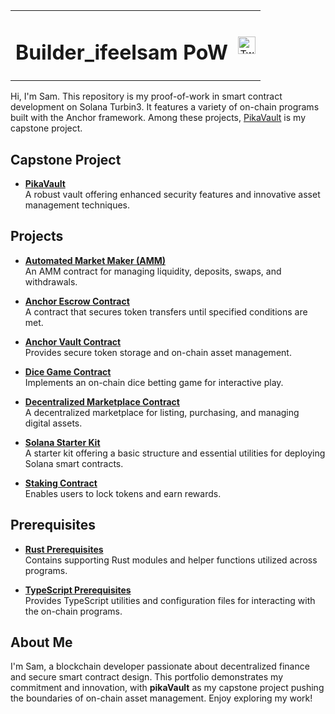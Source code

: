 <table width="100%">
  <tr>
    <td align="left">
      <h1>Builder_ifeelsam PoW</h1>
    </td>
    <td align="right">
      <a href="https://twitter.com/ifeelsam" target="_blank">
        <img src="https://cdn.edaquest.com/twitter-icon.svg" alt="Twitter" width="28" height="28">
      </a>
    </td>
  </tr>
</table>

<!-- # Builder_ifeelsam PoW <span style="float: right;  margin-left: 10px;"><a href="https://twitter.com/ifeelsam" target="_blank"><img src="https://cdn.edaquest.com/twitter-icon.svg" alt="Twitter" width="28" height="28"></a></span> -->

Hi, I'm Sam. This repository is my proof-of-work in smart contract development on Solana Turbin3. It features a variety of on-chain programs built with the Anchor framework. Among these projects, [PikaVault](https://github.com/solana-turbin3/Q1_25_Builder_ifeelsam/tree/main/pika-vault) is my capstone project.

## Capstone Project

- **[PikaVault](https://github.com/solana-turbin3/Q1_25_Builder_ifeelsam/tree/main/pika-vault)**  
  A robust vault offering enhanced security features and innovative asset management techniques.

## Projects

- **[Automated Market Maker (AMM)](https://github.com/solana-turbin3/Q1_25_Builder_ifeelsam/tree/main/amm)**  
  An AMM contract for managing liquidity, deposits, swaps, and withdrawals.

- **[Anchor Escrow Contract](https://github.com/solana-turbin3/Q1_25_Builder_ifeelsam/tree/main/anchor-escrow)**  
  A contract that secures token transfers until specified conditions are met.

- **[Anchor Vault Contract](https://github.com/solana-turbin3/Q1_25_Builder_ifeelsam/tree/main/anchor-vault)**  
  Provides secure token storage and on-chain asset management.

- **[Dice Game Contract](https://github.com/solana-turbin3/Q1_25_Builder_ifeelsam/tree/main/dice-game)**  
  Implements an on-chain dice betting game for interactive play.

- **[Decentralized Marketplace Contract](https://github.com/solana-turbin3/Q1_25_Builder_ifeelsam/tree/main/marketplace)**  
  A decentralized marketplace for listing, purchasing, and managing digital assets.

- **[Solana Starter Kit](https://github.com/solana-turbin3/Q1_25_Builder_ifeelsam/tree/main/solana-starter)**  
  A starter kit offering a basic structure and essential utilities for deploying Solana smart contracts.

- **[Staking Contract](https://github.com/solana-turbin3/Q1_25_Builder_ifeelsam/tree/main/staking)**  
  Enables users to lock tokens and earn rewards.

## Prerequisites 

- **[Rust Prerequisites](https://github.com/solana-turbin3/Q1_25_Builder_ifeelsam/tree/main/rust_prereq)**  
  Contains supporting Rust modules and helper functions utilized across programs.

- **[TypeScript Prerequisites](https://github.com/solana-turbin3/Q1_25_Builder_ifeelsam/tree/main/ts_prereq)**  
  Provides TypeScript utilities and configuration files for interacting with the on-chain programs.

<!-- ## Getting Started

1. **Install Dependencies:**  
   get inside your desired project, run:  
   ```bash
   yarn install
   ```

2. **Build Programs:**  
   Compile all contracts using Anchor:  
   ```bash
   anchor build
   ```

3. **Run Tests:**  
   Navigate to any program folder and run:  
   ```bash
   yarn test
   ```

4. **Deploy:**  
   Use the Anchor CLI along with your Solana wallet to deploy the programs to your localnet or preferred cluster.
-->

## About Me

I'm Sam, a blockchain developer passionate about decentralized finance and secure smart contract design. This portfolio demonstrates my commitment and innovation, with **pikaVault** as my capstone project pushing the boundaries of on-chain asset management. Enjoy exploring my work!
